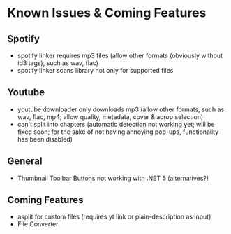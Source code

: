 # Known Issues & Coming Features

## Spotify
- spotify linker requires mp3 files (allow other formats (obviously without id3 tags), such as wav, flac)
- spotify linker scans library not only for supported files

## Youtube
- youtube downloader only downloads mp3 (allow other formats, such as wav, flac, mp4; allow quality, metadata, cover & acrop selection)
- can't split into chapters (automatic detection not working yet; will be fixed soon; for the sake of not having annoying pop-ups, functionality has been disabled)

## General
- Thumbnail Toolbar Buttons not working with .NET 5 (alternatives?)

## Coming Features
- asplit for custom files (requires yt link or plain-description as input)
- File Converter
